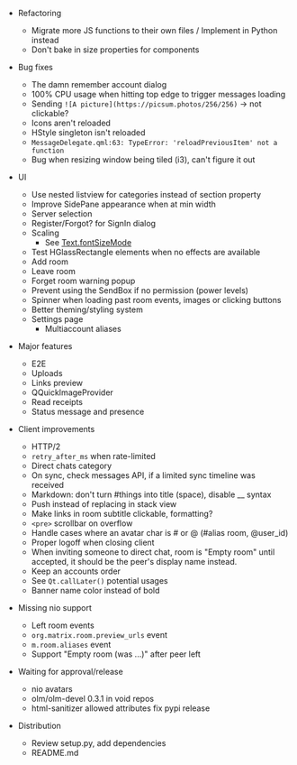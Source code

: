 - Refactoring
  - Migrate more JS functions to their own files / Implement in Python instead
  - Don't bake in size properties for components

- Bug fixes
  - The damn remember account dialog
  - 100% CPU usage when hitting top edge to trigger messages loading
  - Sending `![A picture](https://picsum.photos/256/256)` → not clickable?
  - Icons aren't reloaded
  - HStyle singleton isn't reloaded
  - `MessageDelegate.qml:63: TypeError: 'reloadPreviousItem' not a function`
  - Bug when resizing window being tiled (i3), can't figure it out

- UI
  - Use nested listview for categories instead of section property
  - Improve SidePane appearance when at min width
  - Server selection
  - Register/Forgot? for SignIn dialog
  - Scaling
    - See [Text.fontSizeMode](https://doc.qt.io/qt-5/qml-qtquick-text.html#fontSizeMode-prop)
  - Test HGlassRectangle elements when no effects are available
  - Add room
  - Leave room
  - Forget room warning popup
  - Prevent using the SendBox if no permission (power levels)
  - Spinner when loading past room events, images or clicking buttons
  - Better theming/styling system
  - Settings page
    - Multiaccount aliases

- Major features
  - E2E
  - Uploads
  - Links preview
  - QQuickImageProvider
  - Read receipts
  - Status message and presence

- Client improvements
  - HTTP/2
  - `retry_after_ms` when rate-limited
  - Direct chats category
  - On sync, check messages API, if a limited sync timeline was received
  - Markdown: don't turn #things into title (space), disable __ syntax
  - Push instead of replacing in stack view
  - Make links in room subtitle clickable, formatting?
  - `<pre>` scrollbar on overflow
  - Handle cases where an avatar char is # or @ (#alias room, @user\_id)
  - Proper logoff when closing client
  - When inviting someone to direct chat, room is "Empty room" until accepted,
    it should be the peer's display name instead.
  - Keep an accounts order
  - See `Qt.callLater()` potential usages
  - Banner name color instead of bold

- Missing nio support
  - Left room events
  - `org.matrix.room.preview_urls` event
  - `m.room.aliases` event
  - Support "Empty room (was ...)" after peer left

- Waiting for approval/release
  - nio avatars
  - olm/olm-devel 0.3.1 in void repos
  - html-sanitizer allowed attributes fix pypi release

- Distribution
  - Review setup.py, add dependencies
  - README.md
